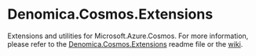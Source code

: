 # Denomica.Cosmos.Extensions
Extensions and utilities for Microsoft.Azure.Cosmos. For more information, please refer to the [Denomica.Cosmos.Extensions](https://github.com/Denomica/Denomica.Cosmos.Extensions/blob/main/Denomica.Cosmos.Extensions/readme.md) readme file or the [wiki](https://github.com/Denomica/Denomica.Cosmos.Extensions/wiki).
